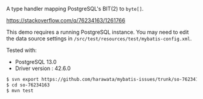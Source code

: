 A type handler mapping PostgreSQL's BIT(2) to `byte[]`.

https://stackoverflow.com/q/76234163/1261766

This demo requires a running PostgreSQL instance.
You may need to edit the data source settings in `/src/test/resources/test/mybatis-config.xml`.

Tested with:

- PostgreSQL 13.0
- Driver version : 42.6.0

```sh
$ svn export https://github.com/harawata/mybatis-issues/trunk/so-76234163
$ cd so-76234163
$ mvn test
```
